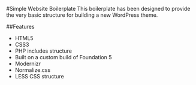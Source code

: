 #Simple Website Boilerplate
This boilerplate has been designed to provide the very basic structure for building a new WordPress theme.

##Features
* HTML5
* CSS3
* PHP includes structure
* Built on a custom build of Foundation 5
* Modernizr
* Normalize.css
* LESS CSS structure